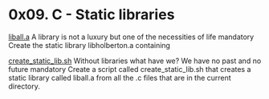 # 0x09. C - Static libraries

[liball.a](./liball.a)
A library is not a luxury but one of the necessities of life mandatory
Create the static library libholberton.a containing

[create_static_lib.sh](./create_static_lib.sh)
Without libraries what have we? We have no past and no future mandatory
Create a script called create_static_lib.sh that creates a static library
called liball.a from all the .c files that are in the current directory.

